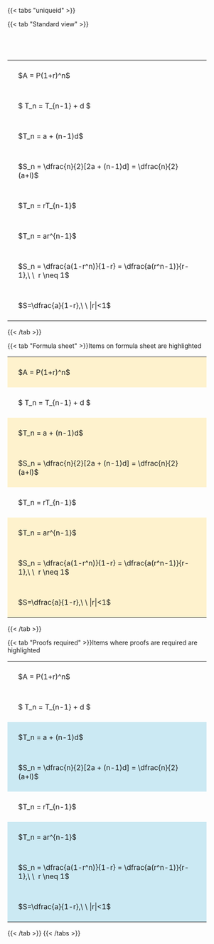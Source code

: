 ---
---

{{< tabs "uniqueid" >}}

{{< tab "Standard view" >}}

#  
<br>
<style type="text/css">
#T_a3ca1 th.col_heading {
  text-align: left;
  font-size: 1em;
}
#T_a3ca1 td {
  text-align: left;
  font-size: 1em;
  padding: 1.5em;
}
#T_a3ca1_row0_col0, #T_a3ca1_row1_col0, #T_a3ca1_row2_col0, #T_a3ca1_row3_col0, #T_a3ca1_row4_col0, #T_a3ca1_row5_col0, #T_a3ca1_row6_col0, #T_a3ca1_row7_col0 {
  width: 400px;
  white-space: pre-wrap;
}
</style>
<table id="T_a3ca1">
  <thead>
  </thead>
  <tbody>
    <tr>
      <td id="T_a3ca1_row0_col0" class="data row0 col0" >$A = P(1+r)^n$</td>
    </tr>
    <tr>
      <td id="T_a3ca1_row1_col0" class="data row1 col0" >$ T_n = T_{n-1} + d $</td>
    </tr>
    <tr>
      <td id="T_a3ca1_row2_col0" class="data row2 col0" >$T_n = a + (n-1)d$</td>
    </tr>
    <tr>
      <td id="T_a3ca1_row3_col0" class="data row3 col0" >$S_n = \dfrac{n}{2}[2a + (n-1)d] = \dfrac{n}{2}(a+l)$</td>
    </tr>
    <tr>
      <td id="T_a3ca1_row4_col0" class="data row4 col0" >$T_n = rT_{n-1}$</td>
    </tr>
    <tr>
      <td id="T_a3ca1_row5_col0" class="data row5 col0" >$T_n = ar^{n-1}$</td>
    </tr>
    <tr>
      <td id="T_a3ca1_row6_col0" class="data row6 col0" >$S_n = \dfrac{a(1-r^n)}{1-r} = \dfrac{a(r^n-1)}{r-1},\ \  r \neq 1$</td>
    </tr>
    <tr>
      <td id="T_a3ca1_row7_col0" class="data row7 col0" >$S=\dfrac{a}{1-r},\ \ |r|<1$</td>
    </tr>
  </tbody>
</table>
{{< /tab >}}

{{< tab "Formula sheet" >}}Items on formula sheet are highlighted
<br>
<style type="text/css">
#T_9a71e th.col_heading {
  text-align: left;
  font-size: 1em;
}
#T_9a71e td {
  text-align: left;
  font-size: 1em;
  padding: 1.5em;
}
#T_9a71e_row0_col0, #T_9a71e_row2_col0, #T_9a71e_row3_col0, #T_9a71e_row5_col0, #T_9a71e_row6_col0, #T_9a71e_row7_col0 {
  width: 400px;
  background-color: rgba(255,194,10, 0.2);
  white-space: pre-wrap;
}
#T_9a71e_row1_col0, #T_9a71e_row4_col0 {
  width: 400px;
  white-space: pre-wrap;
}
</style>
<table id="T_9a71e">
  <thead>
  </thead>
  <tbody>
    <tr>
      <td id="T_9a71e_row0_col0" class="data row0 col0" >$A = P(1+r)^n$</td>
    </tr>
    <tr>
      <td id="T_9a71e_row1_col0" class="data row1 col0" >$ T_n = T_{n-1} + d $</td>
    </tr>
    <tr>
      <td id="T_9a71e_row2_col0" class="data row2 col0" >$T_n = a + (n-1)d$</td>
    </tr>
    <tr>
      <td id="T_9a71e_row3_col0" class="data row3 col0" >$S_n = \dfrac{n}{2}[2a + (n-1)d] = \dfrac{n}{2}(a+l)$</td>
    </tr>
    <tr>
      <td id="T_9a71e_row4_col0" class="data row4 col0" >$T_n = rT_{n-1}$</td>
    </tr>
    <tr>
      <td id="T_9a71e_row5_col0" class="data row5 col0" >$T_n = ar^{n-1}$</td>
    </tr>
    <tr>
      <td id="T_9a71e_row6_col0" class="data row6 col0" >$S_n = \dfrac{a(1-r^n)}{1-r} = \dfrac{a(r^n-1)}{r-1},\ \  r \neq 1$</td>
    </tr>
    <tr>
      <td id="T_9a71e_row7_col0" class="data row7 col0" >$S=\dfrac{a}{1-r},\ \ |r|<1$</td>
    </tr>
  </tbody>
</table>
{{< /tab >}}

{{< tab "Proofs required" >}}Items where proofs are required are highlighted
<br>
<style type="text/css">
#T_ef117 th.col_heading {
  text-align: left;
  font-size: 1em;
}
#T_ef117 td {
  text-align: left;
  font-size: 1em;
  padding: 1.5em;
}
#T_ef117_row0_col0, #T_ef117_row1_col0, #T_ef117_row4_col0 {
  width: 400px;
  white-space: pre-wrap;
}
#T_ef117_row2_col0, #T_ef117_row3_col0, #T_ef117_row5_col0, #T_ef117_row6_col0, #T_ef117_row7_col0 {
  width: 400px;
  background-color: rgba(0,150,200, 0.2);
  white-space: pre-wrap;
}
</style>
<table id="T_ef117">
  <thead>
  </thead>
  <tbody>
    <tr>
      <td id="T_ef117_row0_col0" class="data row0 col0" >$A = P(1+r)^n$</td>
    </tr>
    <tr>
      <td id="T_ef117_row1_col0" class="data row1 col0" >$ T_n = T_{n-1} + d $</td>
    </tr>
    <tr>
      <td id="T_ef117_row2_col0" class="data row2 col0" >$T_n = a + (n-1)d$</td>
    </tr>
    <tr>
      <td id="T_ef117_row3_col0" class="data row3 col0" >$S_n = \dfrac{n}{2}[2a + (n-1)d] = \dfrac{n}{2}(a+l)$</td>
    </tr>
    <tr>
      <td id="T_ef117_row4_col0" class="data row4 col0" >$T_n = rT_{n-1}$</td>
    </tr>
    <tr>
      <td id="T_ef117_row5_col0" class="data row5 col0" >$T_n = ar^{n-1}$</td>
    </tr>
    <tr>
      <td id="T_ef117_row6_col0" class="data row6 col0" >$S_n = \dfrac{a(1-r^n)}{1-r} = \dfrac{a(r^n-1)}{r-1},\ \  r \neq 1$</td>
    </tr>
    <tr>
      <td id="T_ef117_row7_col0" class="data row7 col0" >$S=\dfrac{a}{1-r},\ \ |r|<1$</td>
    </tr>
  </tbody>
</table>
{{< /tab >}}
{{< /tabs >}}